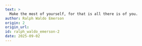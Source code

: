 ```yaml
---
text: >
  Make the most of yourself, for that is all there is of you.
author: Ralph Waldo Emerson
origin: 2
origin_url:
id: ralph_waldo_emerson-2
date: 2025-09-02 
---
```

